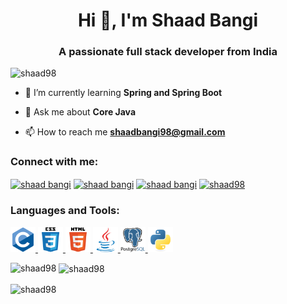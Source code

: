 <h1 align="center">Hi 👋, I'm Shaad Bangi</h1>
<h3 align="center">A passionate full stack developer from India</h3>

<p align="left"> <img src="https://komarev.com/ghpvc/?username=shaad98&label=Profile%20views&color=0e75b6&style=flat" alt="shaad98" /> </p>

- 🌱 I’m currently learning **Spring and Spring Boot**

- 💬 Ask me about **Core Java**

- 📫 How to reach me **shaadbangi98@gmail.com**

<h3 align="left">Connect with me:</h3>
<p align="left">
<a href="https://linkedin.com/in/shaad bangi" target="blank"><img align="center" src="https://raw.githubusercontent.com/rahuldkjain/github-profile-readme-generator/master/src/images/icons/Social/linked-in-alt.svg" alt="shaad bangi" height="30" width="40" /></a>
<a href="https://instagram.com/shaad bangi" target="blank"><img align="center" src="https://raw.githubusercontent.com/rahuldkjain/github-profile-readme-generator/master/src/images/icons/Social/instagram.svg" alt="shaad bangi" height="30" width="40" /></a>
<a href="https://www.hackerrank.com/shaad bangi" target="blank"><img align="center" src="https://raw.githubusercontent.com/rahuldkjain/github-profile-readme-generator/master/src/images/icons/Social/hackerrank.svg" alt="shaad bangi" height="30" width="40" /></a>
<a href="https://www.leetcode.com/shaad98" target="blank"><img align="center" src="https://raw.githubusercontent.com/rahuldkjain/github-profile-readme-generator/master/src/images/icons/Social/leet-code.svg" alt="shaad98" height="30" width="40" /></a>
</p>

<h3 align="left">Languages and Tools:</h3>
<p align="left"> <a href="https://www.cprogramming.com/" target="_blank" rel="noreferrer"> <img src="https://raw.githubusercontent.com/devicons/devicon/master/icons/c/c-original.svg" alt="c" width="40" height="40"/> </a> <a href="https://www.w3schools.com/css/" target="_blank" rel="noreferrer"> <img src="https://raw.githubusercontent.com/devicons/devicon/master/icons/css3/css3-original-wordmark.svg" alt="css3" width="40" height="40"/> </a> <a href="https://www.w3.org/html/" target="_blank" rel="noreferrer"> <img src="https://raw.githubusercontent.com/devicons/devicon/master/icons/html5/html5-original-wordmark.svg" alt="html5" width="40" height="40"/> </a> <a href="https://www.java.com" target="_blank" rel="noreferrer"> <img src="https://raw.githubusercontent.com/devicons/devicon/master/icons/java/java-original.svg" alt="java" width="40" height="40"/> </a> <a href="https://www.postgresql.org" target="_blank" rel="noreferrer"> <img src="https://raw.githubusercontent.com/devicons/devicon/master/icons/postgresql/postgresql-original-wordmark.svg" alt="postgresql" width="40" height="40"/> </a> <a href="https://www.python.org" target="_blank" rel="noreferrer"> <img src="https://raw.githubusercontent.com/devicons/devicon/master/icons/python/python-original.svg" alt="python" width="40" height="40"/> </a> </p>

<p><img align="left" src="https://github-readme-stats.vercel.app/api/top-langs?username=shaad98&show_icons=true&locale=en&layout=compact" alt="shaad98" /></p>

<p>&nbsp;<img align="center" src="https://github-readme-stats.vercel.app/api?username=shaad98&show_icons=true&locale=en" alt="shaad98" /></p>

<p><img align="center" src="https://github-readme-streak-stats.herokuapp.com/?user=shaad98&" alt="shaad98" /></p>
